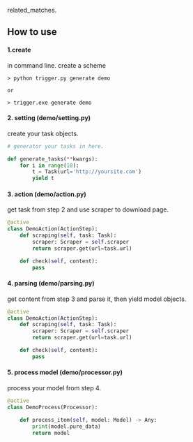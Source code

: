 related_matches.
## How to use


#### 1.create
in command line. create a scheme 
``` 
> python trigger.py generate demo

or

> trigger.exe generate demo
```

#### 2. setting (demo/setting.py)
create your task objects.
```python
# generator your tasks in here.

def generate_tasks(**kwargs):
    for i in range(10):
        t = Task(url='http://yoursite.com')
        yield t
```

#### 3. action (demo/action.py)
get task from step 2 and use scraper to download page.
```python
@active
class DemoAction(ActionStep):
    def scraping(self, task: Task):
        scraper: Scraper = self.scraper
        return scraper.get(url=task.url)

    def check(self, content):
        pass
```

#### 4. parsing (demo/parsing.py)
get content from step 3 and parse it, then yield model objects.
```python
@active
class DemoAction(ActionStep):
    def scraping(self, task: Task):
        scraper: Scraper = self.scraper
        return scraper.get(url=task.url)

    def check(self, content):
        pass
```

#### 5. process model (demo/processor.py)
process your model from step 4.
```python
@active
class DemoProcess(Processor):

    def process_item(self, model: Model) -> Any:
        print(model.pure_data)
        return model      
```


